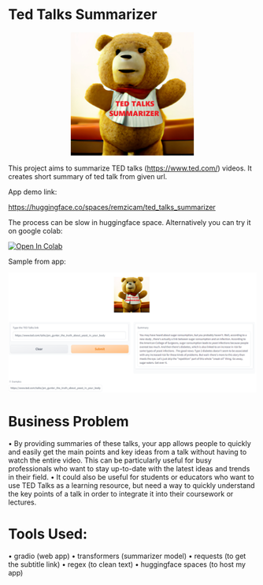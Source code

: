 # Ted Talks Summarizer
<center><img src="gradio_app/TED.png" width=250px></center>

This project aims to summarize TED talks (https://www.ted.com/) videos. It creates short summary of ted talk from given url.


App demo link:

https://huggingface.co/spaces/remzicam/ted_talks_summarizer

The process can be slow in huggingface space. Alternatively you can try it on google colab:

[![Open In Colab](https://colab.research.google.com/assets/colab-badge.svg)](https://colab.research.google.com/github/remzicam/ted_talks_summarizer/blob/main/ted_talk_summarizer.ipynb)

Sample from app:

<img src="app_ss.png">

# Business Problem

&bull; By providing summaries of these talks, your app allows people to quickly and easily get the main points and key ideas from a talk without having to watch the entire video. This can be particularly useful for busy professionals who want to stay up-to-date with the latest ideas and trends in their field.
&bull; It could also be useful for students or educators who want to use TED Talks as a learning resource, but need a way to quickly understand the key points of a talk in order to integrate it into their coursework or lectures.

# Tools Used:

&bull; gradio (web app)
&bull; transformers (summarizer model)
&bull; requests (to get the subtitle link)
&bull; regex (to clean text)
&bull; huggingface spaces (to host my app)
